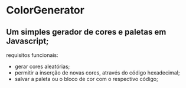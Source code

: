 # ColorGenerator
## Um simples gerador de cores e paletas em Javascript;

requisitos funcionais:
- gerar cores aleatórias;
- permitir a inserção de novas cores, através do código hexadecimal;
- salvar a paleta ou o bloco de cor com o respectivo código;